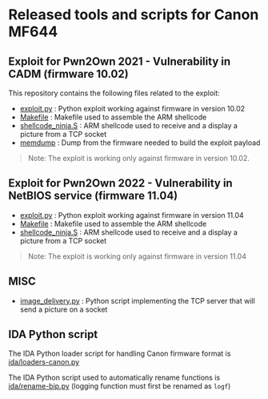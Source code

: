 # Released tools and scripts for Canon MF644

## Exploit for Pwn2Own 2021 - Vulnerability in CADM (firmware 10.02)

This repository contains the following files related to the exploit:

  * [exploit.py](exploit_cadm/exploit.py) : Python exploit working against firmware in version 10.02
  * [Makefile](exploit_cadm/Makefile) : Makefile used to assemble the ARM shellcode
  * [shellcode_ninja.S](exploit_cadm/shellcode_ninja.S) : ARM shellcode used to receive and a display a picture from a TCP socket
  * [memdump](exploit_cadm/memdump) : Dump from the firmware needed to build the exploit payload

> Note: The exploit is working only against firmware in version 10.02.

## Exploit for Pwn2Own 2022 - Vulnerability in NetBIOS service (firmware 11.04)

  * [exploit.py](exploit_netbios/exploit.py) : Python exploit working against firmware in version 11.04
  * [Makefile](exploit_netbios/Makefile) : Makefile used to assemble the ARM shellcode
  * [shellcode_ninja.S](exploit_netbios/shellcode_ninja.S) : ARM shellcode used to receive and a display a picture from a TCP socket

> Note: The exploit is working only against firmware in version 11.04

## MISC

  * [image_delivery.py](image_delivery.py) : Python script implementing the TCP server that will send a picture on a socket

## IDA Python script

The IDA Python loader script for handling Canon firmware format is [ida/loaders-canon.py](ida/loaders-canon.py)

The IDA Python script used to automatically rename functions is [ida/rename-bip.py](ida/rename-bip.py) (logging function must first be renamed as ``logf``)

